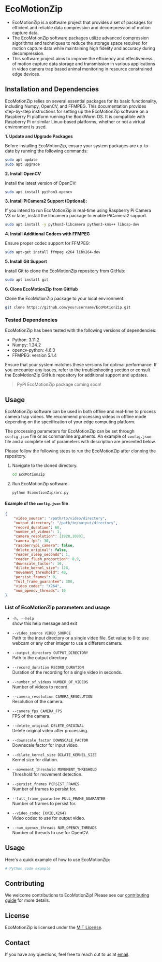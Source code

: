 
# EcoMotionZip


 * EcoMotionZip is a software project that provides a set of packages for efficient and reliable data compression and decompression of motion capture data.
 * The EcoMotionZip software packages utilize advanced compression algorithms and techniques to reduce the storage space required for motion capture data while maintaining high fidelity and accuracy during decompression.
 * This software project aims to improve the efficiency and effectiveness of motion capture data storage and transmission in various applications in video camera trap based animal monitoring in resource constrained edge devices.
 

## Installation and Dependencies

EcoMotionZip relies on several essential packages for its basic functionality, including Numpy, OpenCV, and FFMPEG. This documentation provides step-by-step instructions for setting up the EcoMotionZip software on a Raspberry Pi platform running the BookWorm OS. It is compatible with Raspberry Pi or similar Linux-based platforms, whether or not a virtual environment is used.

**1. Update and Upgrade Packages**
   
Before installing EcoMotionZip, ensure your system packages are up-to-date by running the following commands:
```bash
sudo apt update
sudo apt upgrade
```

**2. Install OpenCV**

Install the latest version of OpenCV:

```bash
sudo apt install python3-opencv
```

**3. Install PiCamera2 Support (Optional):**

If you intend to run EcoMotionZip in real-time using Raspberry Pi Camera V3 or later, install the libcamera package to enable PiCamera2 support.

```bash
sudo apt install -y python3-libcamera python3-kms++ libcap-dev
```

**4. Install Additional Codecs with FFMPEG**

Ensure proper codec support for FFMPEG:
```bash
sudo apt-get install ffmpeg x264 libx264-dev
```
**5. Install Git Support**

Install Git to clone the EcoMotionZip repository from GitHub:
```bash
sudo apt install git
```
**6. Clone EcoMotionZip from GitHub**

Clone the EcoMotionZip package to your local environment:
```bash
git clone https://github.com/yourusername/EcoMotionZip.git
```

### Tested Dependencies
EcoMotionZip has been tested with the following versions of dependencies:

- Python: 3.11.2
- Numpy: 1.24.2
- opencv-python: 4.6.0
- FFMPEG: version 5.1.4
  
Ensure that your system matches these versions for optimal performance. If you encounter any issues, refer to the troubleshooting section or consult the EcoMotionZip GitHub repository for additional support and updates.

> PyPi EcoMotionZip package coming soon!

## Usage

EcoMotionZip software can be used in both offline and real-time to process camera trap videos. We recommend processing videos in offline mode depending on the specification of your edge computing platform.

The processing parameters for EcoMotionZip can be set through `config.json` file or as commanline arguments. An example of `config.json` file and a complete set of parameters with description are presented below.

Please follow the following steps to run the EcoMotionZip after clonning the repository.

1. Navigate to the cloned directory.
   ```bash
   cd EcoMotionZip
   ```

2. Run EcoMotionZip software.
   
   ```bash
   python EcomotionZip/arc.py
   ```
#### Example of the `config.json` file

```json
{
    "video_source": "/path/to/video/directory",
    "output_directory": "/path/to/output/directory",
    "record_duration": 60,
    "number_of_videos": 1,
    "camera_resolution": [1920,1080],
    "camera_fps": 30,
    "raspberrypi_camera": false,
    "delete_original": false,
    "reader_sleep_seconds": 1,
    "reader_flush_proportion": 0.9,
    "downscale_factor": 16,
    "dilate_kernel_size": 128,
    "movement_threshold": 40,
    "persist_frames": 0,
    "full_frame_guarantee": 300,
    "video_codec": "X264",
    "num_opencv_threads": 10
}
```

### List of EcoMotionZip parameters and usage
- `-h, --help`        
  show this help message and exit

- `--video_source VIDEO_SOURCE`     
  Path to the input directory or a single video file. Set value to 0 to use webcam or any other integer to use a different camera.
- `--output_directory OUTPUT_DIRECTORY`   
  Path to the output directory
- `--record_duration RECORD_DURATION`   
  Duration of the recording for a single video in seconds.
- `--number_of_videos NUMBER_OF_VIDEOS`   
Number of videos to record.
- `--camera_resolution CAMERA_RESOLUTION`   
  Resolution of the camera.
- `--camera_fps CAMERA_FPS`    
  FPS of the camera.
- `--delete_original DELETE_ORIGINAL`   
 Delete original video after processing.
-  `--downscale_factor DOWNSCALE_FACTOR`  
   Downscale factor for input video.
- `--dilate_kernel_size DILATE_KERNEL_SIZE`   
Kernel size for dilation.
- `--movement_threshold MOVEMENT_THRESHOLD`     
Threshold for movement detection.
- `--persist_frames PERSIST_FRAMES`      
Number of frames to persist for.
- `--full_frame_guarantee FULL_FRAME_GUARANTEE`        
Number of frames to persist for.
- `--video_codec {XVID,X264}`          
Video codec to use for output video.
- `--num_opencv_threads NUM_OPENCV_THREADS`     
    Number of threads to use for OpenCV.





<!-- ## Installation

To install EcoMotionZip, follow these steps:

1. Clone the repository:

```bash
git clone https://github.com/yourusername/EcoMotionZip.git
```

2. Navigate to the cloned directory:

```bash
cd EcoMotionZip
```

3. Create a virtual environment:

```bash
python3 -m venv env
```

4. Activate the virtual environment:

On Windows:

```bash
.\env\Scripts\activate
```

On Unix or MacOS:

```bash
source env/bin/activate
```

5. Install the dependencies:

```bash
pip install -r requirements.txt
``` -->

## Usage

Here's a quick example of how to use EcoMotionZip:

```python
# Python code example
```

## Contributing

We welcome contributions to EcoMotionZip! Please see our [contributing guide](CONTRIBUTING.md) for more details.

## License

EcoMotionZip is licensed under the [MIT License](LICENSE).

## Contact

If you have any questions, feel free to reach out to us at [email](mailto:example@example.com).
```
